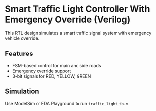 # Smart Traffic Light Controller With Emergency Override (Verilog)

This RTL design simulates a smart traffic signal system with emergency vehicle override.

## Features
- FSM-based control for main and side roads
- Emergency override support
- 3-bit signals for RED, YELLOW, GREEN

## Simulation
Use ModelSim or EDA Playground to run `traffic_light_tb.v`
